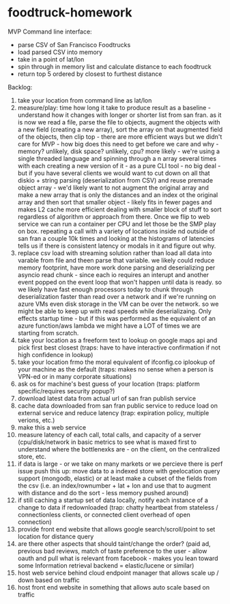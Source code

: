 # foodtruck-homework
MVP Command line interface:
- parse CSV of San Francisco Foodtrucks
- load parsed CSV into memory
- take in a point of lat/lon
- spin through in memory list and calculate distance to each foodtruck
- return top 5 ordered by closest to furthest distance

Backlog:
1. take your location from command line as lat/lon
1. measure/play: time how long it take to produce result as a baseline - understand how it changes with longer or shorter list from san fran.  as it is now we read a file, parse the file to objects, augment the objects with a new field (creating a new array), sort the array on that augmented field of the objects, then clip top - there are more efficient ways but we didn't care for MVP - how big does this need to get before we care and why - memory? unlikely, disk space? unlikely, cpu? more likely - we're using a single threaded language and spinning through a n array several times with each creating a new version of it - as a pure CLI tool - no big deal - but if you have several clients we would want to cut down on all that diskio + string parsing (deserialization from CSV) and reuse premade object array - we'd likely want to not augment the original array and make a new array that is only the distances and an index ot the original array and then sort that smaller object - likely fits in fewer pages and makes L2 cache more efficient dealing with smaller block of stuff to sort regardless of algorithm or approach from there.  Once we flip to web service we can run a container per CPU and let those be the SMP play on box.  repeating a call with a variety of locations inside nd outside of san fran a couple 10k times and looking at the histograms of latencies tells us if there is consistent latency or modals in it and figure out why.
1. replace csv load with streaming solution rather than load all data into varable from file and theen parse that variable.  we likely could reduce memory footprint, have more work done parsing and deserializing per asyncio read chunk - since each io requires an interupt and another event popped on the event loop that won't happen until data is ready. so we likely have fast enough processors today to chunk through deserialization faster than read over a network and if we're running on azure VMs even disk storage in the VM can be over the network.  so we might be able to keep up with read speeds while deserializaing.  Only effects startup time - but if this was performed as the equivalent of an azure function/aws lambda we might have a LOT of times we are starting from scratch.
1. take your location as a freeform text to lookup on google maps api and pick first best closest (traps: have to have interactive confirmation if not high confidence in lookup)
1. take your location frmo the moral equivalent of ifconfig.co iplookup of your machine as the default (traps: makes no sense when a person is VPN-ed or in many corporate situations)
1. ask os for machine's best guess of your location (traps: platform specific/requires security popup?)
1. download latest data from actual url of san fran publish service
1. cache data downloaded from san fran public service to reduce load on external service and reduce latency (trap: expiration policy, multiple verions, etc.)
1. make this a web service
1. measure latency of each call, total calls, and capacity of a server (cpu/disk/network in basic metrics to see what is maxed first to understand where the bottlenexks are - on the client, on the centralized store, etc.
1. if data is large - or we take on many markets or we percieve there is perf issue push this up: move data to a indexed store with geelocation query support (mongodb, elastic) or at least make a cubset of the fields from the csv (i.e. an index/rownumber + lat + lon and use that to augment with distance and do the sort - less memory pushed around)
1. if still caching a startup set of data locally, notify each instance of a change to data if redownloaded (trap: chatty heartbeat from stateless / connectionless clients, or connected client overhead of open connection)
1. provide front end website that allows google search/scroll/point to set location for distance query
1. are there other aspects that should taint/change the order?  (paid ad, previous bad reviews, match of taste preference to the user - allow oauth and pull what is relevant from facebook - makes you lean toward some Information retrieval backend = elastic/lucene or similar)
1. host web service behind cloud endpoint manager that allows scale up / down based on traffic
1. host front end website in something that allows auto scale based on traffic

